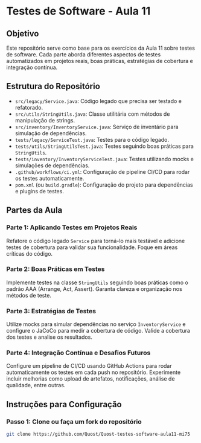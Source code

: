 # Testes de Software - Aula 11

## Objetivo
Este repositório serve como base para os exercícios da Aula 11 sobre testes de software. Cada parte aborda diferentes aspectos de testes automatizados em projetos reais, boas práticas, estratégias de cobertura e integração contínua.

## Estrutura do Repositório

- `src/legacy/Service.java`: Código legado que precisa ser testado e refatorado.
- `src/utils/StringUtils.java`: Classe utilitária com métodos de manipulação de strings.
- `src/inventory/InventoryService.java`: Serviço de inventário para simulação de dependências.
- `tests/legacy/ServiceTest.java`: Testes para o código legado.
- `tests/utils/StringUtilsTest.java`: Testes seguindo boas práticas para `StringUtils`.
- `tests/inventory/InventoryServiceTest.java`: Testes utilizando mocks e simulações de dependências.
- `.github/workflows/ci.yml`: Configuração de pipeline CI/CD para rodar os testes automaticamente.
- `pom.xml` (ou `build.gradle`): Configuração do projeto para dependências e plugins de testes.

## Partes da Aula

### Parte 1: Aplicando Testes em Projetos Reais
Refatore o código legado `Service` para torná-lo mais testável e adicione testes de cobertura para validar sua funcionalidade. Foque em áreas críticas do código.

### Parte 2: Boas Práticas em Testes
Implemente testes na classe `StringUtils` seguindo boas práticas como o padrão AAA (Arrange, Act, Assert). Garanta clareza e organização nos métodos de teste.

### Parte 3: Estratégias de Testes
Utilize mocks para simular dependências no serviço `InventoryService` e configure o JaCoCo para medir a cobertura de código. Valide a cobertura dos testes e analise os resultados.

### Parte 4: Integração Contínua e Desafios Futuros
Configure um pipeline de CI/CD usando GitHub Actions para rodar automaticamente os testes em cada push no repositório. Experimente incluir melhorias como upload de artefatos, notificações, análise de qualidade, entre outras.

## Instruções para Configuração

### Passo 1: Clone ou faça um fork do repositório
```bash
git clone https://github.com/Quost/Quost-testes-software-aula11-mi75